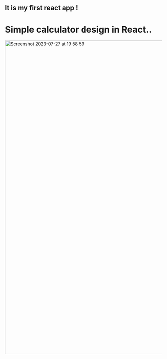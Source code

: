 ## It is my first react app !

# Simple calculator design in React..



<img width="1010" alt="Screenshot 2023-07-27 at 19 58 59" src="https://github.com/mariamo101/calculator-app-REACT/assets/117212859/3cf81ded-7cac-49a1-8c4c-adc39208d4ea">
